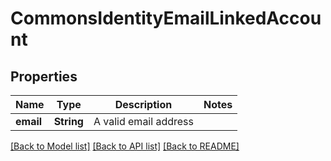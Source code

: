 # CommonsIdentityEmailLinkedAccount

## Properties

Name | Type | Description | Notes
------------ | ------------- | ------------- | -------------
**email** | **String** | A valid email address | 

[[Back to Model list]](../README.md#documentation-for-models) [[Back to API list]](../README.md#documentation-for-api-endpoints) [[Back to README]](../README.md)


